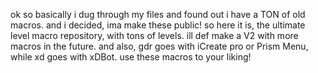 ok so basically i dug through my files and found out i have a TON of old macros. and i decided, ima make these public! so here it is, the ultimate level macro repository, with tons of levels. ill def make a V2 with more macros in the future. and also, gdr goes with iCreate pro or Prism Menu, while xd goes with xDBot. use these macros to your liking!
